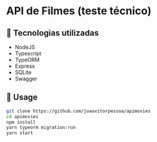 # API de Filmes (teste técnico)

## 🚀 Tecnologias utilizadas

- NodeJS
- Typescript
- TypeORM
- Express
- SQLite
- Swagger

## 🏃 Usage

```bash
git clone https://github.com/joaovitorpessoa/apimovies
cd apimovies
npm install
yarn typeorm migration:run
yarn start
```
